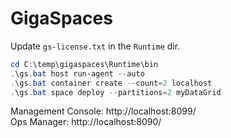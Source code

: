 GigaSpaces
==========

Update `gs-license.txt` in the `Runtime` dir.


```ps1
cd C:\temp\gigaspaces\Runtime\bin
.\gs.bat host run-agent --auto
.\gs.bat container create --count=2 localhost
.\gs.bat space deploy --partitions=2 myDataGrid
```

Management Console: http://localhost:8099/  
Ops Manager: http://localhost:8090/
